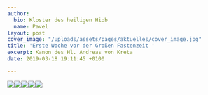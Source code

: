 ```yaml
---
author:
  bio: Kloster des heiligen Hiob
  name: Pavel
layout: post
cover_image: "/uploads/assets/pages/aktuelles/cover_image.jpg"
title: 'Erste Woche vor der Großen Fastenzeit '
excerpt: Kanon des Hl. Andreas von Kreta
date: 2019-03-18 19:11:45 +0100

---
```

![](https://res.cloudinary.com/hiobmon/image/upload/v1552933408/media/2019/DSC_7981-002.jpg)![](https://res.cloudinary.com/hiobmon/image/upload/v1552933436/media/2019/DSC_7997-001.jpg)![](https://res.cloudinary.com/hiobmon/image/upload/v1552933464/media/2019/DSC_7986-001.jpg)![](https://res.cloudinary.com/hiobmon/image/upload/v1552932704/media/2019/DSC_7984-001.jpg)![](https://res.cloudinary.com/hiobmon/image/upload/v1552933568/media/2019/DSC_7989-001.jpg)